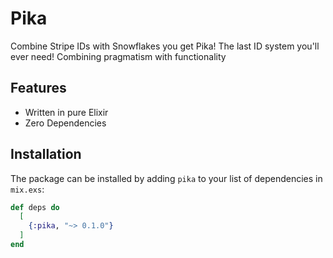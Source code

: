 # Pika

Combine Stripe IDs with Snowflakes you get Pika! The last ID system you'll ever need!
Combining pragmatism with functionality

## Features

- Written in pure Elixir
- Zero Dependencies

## Installation

The package can be installed by adding `pika` to your list of dependencies in `mix.exs`:

```elixir
def deps do
  [
    {:pika, "~> 0.1.0"}
  ]
end
```

